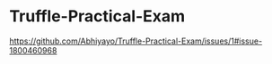# Truffle-Practical-Exam

https://github.com/Abhiyayo/Truffle-Practical-Exam/issues/1#issue-1800460968
